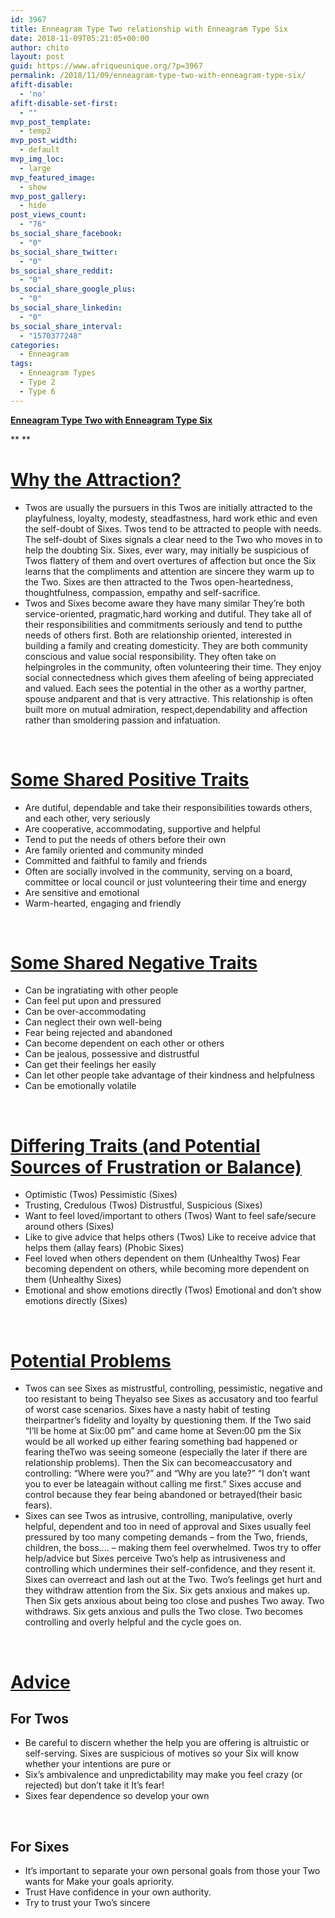 ```yaml
---
id: 3967
title: Enneagram Type Two relationship with Enneagram Type Six
date: 2018-11-09T05:21:05+00:00
author: chito
layout: post
guid: https://www.afriqueunique.org/?p=3967
permalink: /2018/11/09/enneagram-type-two-with-enneagram-type-six/
afift-disable:
  - 'no'
afift-disable-set-first:
  - ""
mvp_post_template:
  - temp2
mvp_post_width:
  - default
mvp_img_loc:
  - large
mvp_featured_image:
  - show
mvp_post_gallery:
  - hide
post_views_count:
  - "76"
bs_social_share_facebook:
  - "0"
bs_social_share_twitter:
  - "0"
bs_social_share_reddit:
  - "0"
bs_social_share_google_plus:
  - "0"
bs_social_share_linkedin:
  - "0"
bs_social_share_interval:
  - "1570377248"
categories:
  - Enneagram
tags:
  - Enneagram Types
  - Type 2
  - Type 6
---
```

**<u>Enneagram Type Two with Enneagram Type Six</u>**

** **

# <u>Why the Attraction?</u>

  * Twos are usually the pursuers in this Twos are initially attracted to the playfulness, loyalty, modesty, steadfastness, hard work ethic and even the self-doubt of Sixes. Twos tend to be attracted to people with needs. The self-doubt of Sixes signals a clear need to the Two who moves in to help the doubting Six. Sixes, ever wary, may initially be suspicious of Twos flattery of them and overt overtures of affection but once the Six learns that the compliments and attention are sincere they warm up to the Two. Sixes are then attracted to the Twos open-heartedness, thoughtfulness, compassion, empathy and self-sacrifice.
  * Twos and Sixes become aware they have many similar They’re both service-oriented, pragmatic,hard working and dutiful. They take all of their responsibilities and commitments seriously and tend to putthe needs of others first. Both are relationship oriented, interested in building a family and creating domesticity. They are both community conscious and value social responsibility. They often take on helpingroles in the community, often volunteering their time. They enjoy social connectedness which gives them afeeling of being appreciated and valued. Each sees the potential in the other as a worthy partner, spouse andparent and that is very attractive. This relationship is often built more on mutual admiration, respect,dependability and affection rather than smoldering passion and infatuation.

&nbsp;

# <u>Some Shared Positive Traits</u>

  * Are dutiful, dependable and take their responsibilities towards others, and each other, very seriously
  * Are cooperative, accommodating, supportive and helpful
  * Tend to put the needs of others before their own
  * Are family oriented and community minded
  * Committed and faithful to family and friends
  * Often are socially involved in the community, serving on a board, committee or local council or just volunteering their time and energy
  * Are sensitive and emotional
  * Warm-hearted, engaging and friendly

&nbsp;

# <u>Some Shared Negative Traits</u>

  * Can be ingratiating with other people
  * Can feel put upon and pressured
  * Can be over-accommodating
  * Can neglect their own well-being
  * Fear being rejected and abandoned
  * Can become dependent on each other or others
  * Can be jealous, possessive and distrustful
  * Can get their feelings her easily
  * Can let other people take advantage of their kindness and helpfulness
  * Can be emotionally volatile

&nbsp;

# <u>Differing Traits (and Potential Sources of Frustration or Balance)</u>

  * Optimistic (Twos) Pessimistic (Sixes)
  * Trusting, Credulous (Twos) Distrustful, Suspicious (Sixes)
  * Want to feel loved/important to others (Twos) Want to feel safe/secure around others (Sixes)
  * Like to give advice that helps others (Twos) Like to receive advice that helps them (allay fears) (Phobic Sixes)
  * Feel loved when others dependent on them (Unhealthy Twos) Fear becoming dependent on others, while becoming more dependent on them (Unhealthy Sixes)
  * Emotional and show emotions directly (Twos) Emotional and don’t show emotions directly (Sixes)

&nbsp;

# <u>Potential Problems</u>

  * Twos can see Sixes as mistrustful, controlling, pessimistic, negative and too resistant to being Theyalso see Sixes as accusatory and too fearful of worst case scenarios. Sixes have a nasty habit of testing theirpartner’s fidelity and loyalty by questioning them. If the Two said “I’ll be home at Six:00 pm” and came home at Seven:00 pm the Six would be all worked up either fearing something bad happened or fearing theTwo was seeing someone (especially the later if there are relationship problems). Then the Six can becomeaccusatory and controlling: “Where were you?” and “Why are you late?” “I don’t want you to ever be lateagain without calling me first.” Sixes accuse and control because they fear being abandoned or betrayed(their basic fears).
  * Sixes can see Twos as intrusive, controlling, manipulative, overly helpful, dependent and too in need of approval and Sixes usually feel pressured by too many competing demands – from the Two, friends, children, the boss&#8230;. – making them feel overwhelmed. Twos try to offer help/advice but Sixes perceive Two’s help as intrusiveness and controlling which undermines their self-confidence, and they resent it. Sixes can overreact and lash out at the Two. Two’s feelings get hurt and they withdraw attention from the Six. Six gets anxious and makes up. Then Six gets anxious about being too close and pushes Two away. Two withdraws. Six gets anxious and pulls the Two close. Two becomes controlling and overly helpful and the cycle goes on.

&nbsp;

# <u>Advice</u>

## For Twos

  * Be careful to discern whether the help you are offering is altruistic or self-serving. Sixes are suspicious of motives so your Six will know whether your intentions are pure or
  * Six’s ambivalence and unpredictability may make you feel crazy (or rejected) but don’t take it It’s fear!
  * Sixes fear dependence so develop your own

&nbsp;

## For Sixes

  * It’s important to separate your own personal goals from those your Two wants for Make your goals apriority.
  * Trust Have confidence in your own authority.
  * Try to trust your Two’s sincere